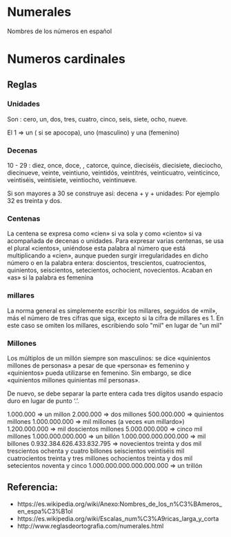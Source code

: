 # Numerales
Nombres de los números en español

# Numeros cardinales

## Reglas

### Unidades

Son : cero, un, dos, tres, cuatro, cinco, seis, siete, ocho, nueve.

El 1 => un ( si se apocopa), uno (masculino) y una (femenino)

### Decenas

10 - 29 : diez, once, doce, , catorce, quince, dieciséis, diecisiete, dieciocho, diecinueve, veinte, veintiuno, veintidós, veintitrés, veinticuatro, veinticinco, veintiséis, veintisiete, veintiocho, veintinueve.

Si son mayores a 30 se construye así: decena + y + unidades: Por ejemplo 32 es treinta y dos.

### Centenas

La centena se expresa como «cien» si va sola y como «ciento» si va acompañada de decenas o unidades.
Para expresar varias centenas, se usa el plural «cientos», uniéndose esta palabra al número que está multiplicando a «cien», aunque pueden surgir irregularidades en dicho número o en la palabra entera:
    doscientos, trescientos, cuatrocientos, quinientos, seiscientos, setecientos, ochocient, novecientos. Acaban en «as» si la palabra es femenina

### millares

 La norma general es simplemente escribir los millares, seguidos de «mil», más el número de tres cifras que siga, excepto si la cifra de millares es 1. En este caso se omiten los millares, escribiendo solo "mil" en lugar de "un mil"

### Millones

Los múltiplos de un millón siempre son masculinos: se dice «quinientos millones de personas» a pesar de que «persona» es femenino y «quinientos» pueda utilizarse en femenino. Sin embargo, se dice «quinientos millones quinientas mil personas».

De nuevo, se debe separar la parte entera cada tres dígitos usando espacio duro en lugar de punto ‘.’.

1.000.000                   => un millon
2.000.000                   => dos millones
500.000.000		            => quinientos millones
1.000.000.000		        => mil millones (a veces «un millardo»)
1.200.000.000		        => mil doscientos millones
5.000.000.000		        => cinco mil millones
1.000.000.000.000           => un billón
1.000.000.000.000.000       => mil billones
0.932.384.626.433.832.795   => novecientos treinta y dos mil trescientos ochenta y cuatro billones seiscientos veintiséis mil cuatrocientos treinta y tres millones ochocientos treinta y dos mil setecientos noventa y cinco
1.000.000.000.000.000.000   => un trillón

## Referencia:

<ul>
    <li>https://es.wikipedia.org/wiki/Anexo:Nombres_de_los_n%C3%BAmeros_en_espa%C3%B1ol</li>
    <li>https://es.wikipedia.org/wiki/Escalas_num%C3%A9ricas_larga_y_corta</li>
    <li>http://www.reglasdeortografia.com/numerales.html</li>
</ul>
